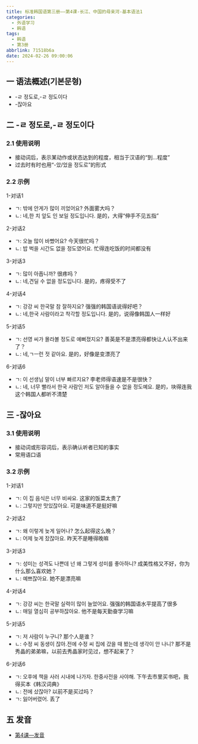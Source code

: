 ```yaml
---
title: 标准韩国语第三册——第4课-长江、中国的母亲河-基本语法1
categories:
  - 外语学习
  - 韩语
tags:
  - 韩语
  - 第3册
abbrlink: 71518b6a
date: 2024-02-26 09:00:06
---
```

## 一 语法概述(기본문형)

* -ㄹ 정도로,-ㄹ 정도이다
* -잖아요

<!--more-->

## 二  -ㄹ 정도로,-ㄹ 정도이다

### 2.1 使用说明

* 接动词后，表示某动作或状态达到的程度，相当于汉语的“到...程度”
* 过去时有时也用“-았/었을 정도로”的形式

### 2.2 示例

1-对话1

* ㄱ: 밖에 안게가 많이 끼었어요? 外面雾大吗？
* ㄴ: 네,한 치 앞도 인 보일 정도입니다. 是的，大得“伸手不见五指”

2-对话2

* ㄱ: 오늘 많이 바빴어요? 今天很忙吗？
* ㄴ: 밥 벅을 시간도 없을 정도였어요. 忙得连吃饭的时间都没有

3-对话3

* ㄱ: 많이 아픕니까? 很疼吗？
* ㄴ: 네,견딜 수 없을 정도입니다. 是的，疼得受不了

4-对话4

* ㄱ: 강강 씨 한국말 참 잘하지요? 强强的韩国语说得好吧？
* ㄴ: 네,한국 사람이라고 착각할 정도입니다. 是的，说得像韩国人一样好

5-对话5

* ㄱ: 선영 씨가 몰라볼 정도로 예뻐졌지요? 善英是不是漂亮得都快让人认不出来了？
* ㄴ: 네,ㄱㅡ런 젓 같아요. 是的，好像是变漂亮了

6-对话6

* ㄱ: 이 선생님 말이 너부 빠르지요? 李老师得语速是不是很快？
* ㄴ: 네, 너무 빨라서 한국 사람인 저도 알아들을 수 없을 정도예요. 是的，块得连我这个韩国人都听不清楚

## 三 -잖아요

### 3.1 使用说明

* 接动词或形容词后，表示确认听者已知的事实
* 常用语口语

### 3.2 示例

1-对话1

* ㄱ: 이 집 음식은 너무 비싸요. 这家的饭菜太贵了
* ㄴ: 그렇지만 맛있잖아요. 可是味道不是挺好嘛

2-对话2

* ㄱ: 왜 이렇게 늦게 일어나? 怎么起得这么晚？
* ㄴ: 어제 늦게 잤잖아요. 昨天不是睡得晚嘛

3-对话3

* ㄱ: 성미는 성격도 나쁜데 넌 왜 그렇게 성미를 좋아하니? 成美性格又不好，你为什么那么喜欢她？
* ㄴ:  예쁘잖아요. 她不是漂亮嘛

4-对话4

* ㄱ: 강강 씨는 한국말 실력이 많이 늘었어요. 强强的韩国语水平提高了很多
* ㄴ: 매일 열심히 공부하잖아요. 他不是每天勤奋学习嘛

5-对话5

* ㄱ: 저 사람이 누구니? 那个人是谁？
* ㄴ: 수정 씨 동생이 잖아.전에 수정 씨 집에 갔을 때 봤는데 생각이 안 나니? 那不是秀晶的弟弟嘛，以前去秀晶家时见过，想不起来了？

6-对话6

* ㄱ: 오후에 책을 사러 시내에 나가자. 한중사전을 사야해. 下午去市里买书吧，我得买本《韩汉词典》 
* ㄴ: 전에 샀잖아? 以前不是买过吗？
* ㄱ: 잃어버렸어. 丢了



## 五 发音


* [第4课—发音][1]



[1]:https://biz.cli.im/test/NR388490?coding=IcivAZ&biz=1&qrurl=http%3A%2F%2Fqr31.cn%2FIcivAZ&gtype=2